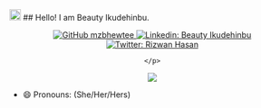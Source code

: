 <img src="https://media.giphy.com/media/hvRJCLFzcasrR4ia7z/giphy.gif" width="20px" />
## Hello! I am Beauty Ikudehinbu. 

<div align="center">
    <p>
        <a href="https://github.com/mzbhewtee">
            <img src="https://img.shields.io/github/followers/mzbhewtee?label=follow&amp;style=social" 
                 alt="GitHub mzbhewtee" 
            />
        </a>
        <a href="https://www.linkedin.com/in/beauty-ikudehinbu/">
            <img src="https://img.shields.io/badge/-beauty-ikudehinbu-blue?style=flat-square&amp;logo=Linkedin&amp;logoColor=white&amp;link=https://www.linkedin.com/in/beauty-ikudehinbu/" 
                 alt="Linkedin: Beauty Ikudehinbu" 
            />
        </a>
        <a href="https://twitter.com/Linux_Saikat">
            <img src="https://img.shields.io/twitter/follow/Linux_Saikat?style=social" 
                 alt="Twitter: Rizwan Hasan" 
            />
        </a>
        
    </p>
</div>

<!-- ## Working as a Software Engineer (Full-time) at <a href="https://clear.ml"><img src="https://clearml.b-cdn.net/wp-content/uploads/2020/12/clearml-logo.svg" width="128px" alt="ClearML" /></a> -->

<div align="center">
    <p>
        <img src="https://github-readme-stats.vercel.app/api?username=mzbhewtee&hide=issues&count_private=true&&hide_border=true&include_all_commits=false&show_icons=true&theme=calm" 
        />
    </p>
</div>

<!-- - 📫 How to reach me: mail -->
- 😄 Pronouns: (She/Her/Hers)
<!-- - ⚡ Fun fact: I love anime, manga, light-novel, mus. -->


